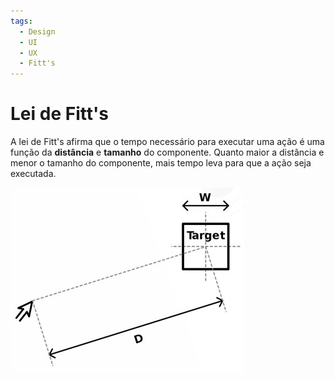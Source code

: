 ```yaml
---
tags:
  - Design
  - UI
  - UX
  - Fitt's
---
```


# Lei de Fitt's

A lei de Fitt's afirma que o tempo necessário para executar uma ação é uma função da **distância** e **tamanho** do componente. Quanto maior a distância e menor o tamanho do componente, mais tempo leva para que a ação seja executada.

![É uma imagem de um cursor de mouse e de um quadrado definido como Alvo (target). O Alvo possuí uma dimensão W de seu tamanho. Existe também, a dimensão D que é a medida da distância em linha reta entre o centro do alvo e a ponta do cursor.](./images/fitts.jpg)
